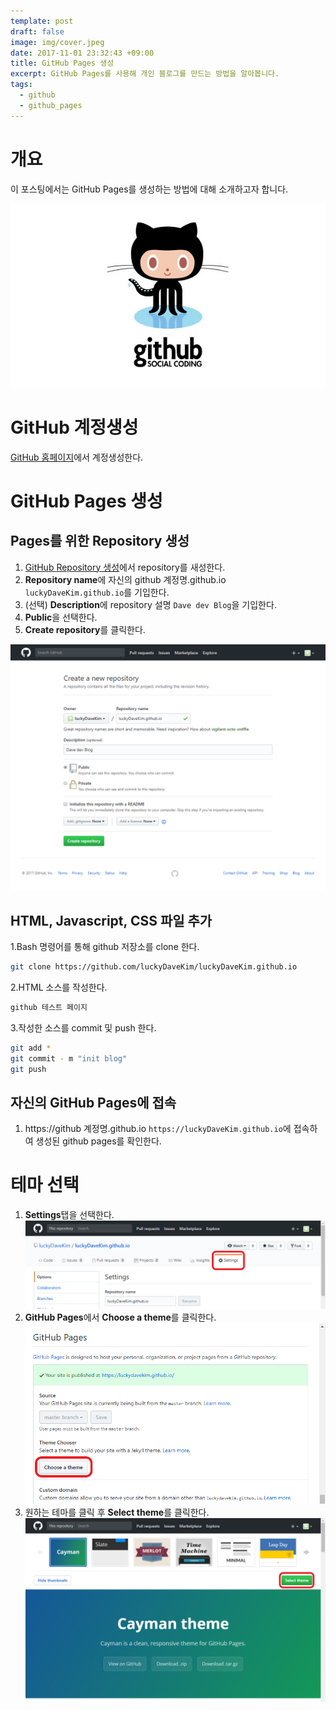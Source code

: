 ```yaml
---
template: post
draft: false
image: img/cover.jpeg
date: 2017-11-01 23:32:43 +09:00
title: GitHub Pages 생성
excerpt: GitHub Pages를 사용해 개인 블로그를 만드는 방법을 알아봅니다.
tags:
  - github
  - github_pages
---
```


# 개요
이 포스팅에서는 GitHub Pages를 생성하는 방법에 대해 소개하고자 합니다.

![github-pages-logo](img/github-pages.jpg)

# GitHub 계정생성
[GitHub 홈페이지](https://github.com)에서 계정생성한다.

# GitHub Pages 생성
## Pages를 위한 Repository 생성
1. [GitHub Repository 생성](https://github.com/new)에서 repository를 새성한다.
2. **Repository name**에 자신의 github 계정명.github.io `luckyDaveKim.github.io`를 기입한다.
3. (선택) **Description**에 repository 설명 `Dave dev Blog`을 기입한다.
4. **Public**을 선택한다.
5. **Create repository**를 클릭한다.

![create-github-repository](img/create-github-repository.png)

## HTML, Javascript, CSS 파일 추가
1.Bash 명령어를 통해 github 저장소를 clone 한다.
```bash
git clone https://github.com/luckyDaveKim/luckyDaveKim.github.io
```
2.HTML 소스를 작성한다.
```markdown
github 테스트 페이지
```
3.작성한 소스를 commit 및 push 한다.
```bash
git add *
git commit - m "init blog"
git push
```

## 자신의 GitHub Pages에 접속
1. https://github 계정명.github.io `https://luckyDaveKim.github.io`에 접속하여 생성된 github pages를 확인한다.

# 테마 선택
1. **Settings**탭을 선택한다.
![repository-setting](img/repository-setting.png)
2. **GitHub Pages**에서 **Choose a theme**를 클릭한다.
![github-pages-setting](img/github-pages-setting.png)
3. 원하는 테마를 클릭 후 **Select theme**를 클릭한다.
![choose-repository-theme](img/choose-repository-theme.png)
